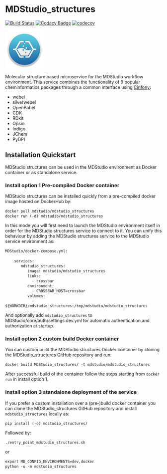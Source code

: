 # MDStudio_structures

[![Build Status](https://travis-ci.org/MD-Studio/MDStudio_structures.svg?branch=master)](https://travis-ci.org/MD-Studio/MDStudio_structures)
[![Codacy Badge](https://api.codacy.com/project/badge/Grade/3c054785c5da46dfaad6dc3443d5653f)](https://www.codacy.com/manual/marcvdijk/MDStudio_structures?utm_source=github.com&amp;utm_medium=referral&amp;utm_content=MD-Studio/MDStudio_structures&amp;utm_campaign=Badge_Grade)
[![codecov](https://codecov.io/gh/MD-Studio/MDStudio_structures/branch/master/graph/badge.svg)](https://codecov.io/gh/MD-Studio/MDStudio_structures)

![Configuration settings](mdstudio-logo.png)

Molecular structure based microservice for the MDStudio workflow environment.
This service combines the functionality of 9 popular cheminformatics packages through a common interface using 
[Cinfony](http://cinfony.github.io):

* webel
* silverwebel
* OpenBabel
* CDK
* RDkit
* Opsin
* Indigo
* JChem
* PyDPI

## Installation Quickstart
MDStudio structures can be used in the MDStudio environment as Docker container or as standalone service.

### Install option 1 Pre-compiled Docker container
MDStudio structures can be installed quickly from a pre-compiled docker image hosted on DockerHub by:

    docker pull mdstudio/mdstudio_structures
    docker run (-d) mdstudio/mdstudio_structures

In this mode you will first need to launch the MDStudio environment itself in order for the MDStudio structures service
to connect to it. You can unify this behaviour by adding the MDStudio structures service to the MDStudio service 
environment as:

    MDStudio/docker-compose.yml:
        
        services:
           mdstudio_structures:
              image: mdstudio/mdstudio_structures
              links:
                - crossbar
              environment:
                - CROSSBAR_HOST=crossbar
              volumes:
                - ${WORKDIR}/mdstudio_structures:/tmp/mdstudio/mdstudio_structures

And optionally add `mdstudio_structures` to MDStudio/core/auth/settings.dev.yml for automatic authentication and 
authorization at startup.

### Install option 2 custom build Docker container
You can custom build the MDStudio structures Docker container by cloning the MDStudio_structures GitHub repository and run:

    docker build MDStudio_structures/ -t mdstudio/mdstudio_structures
    
After successful build of the container follow the steps starting from `docker run` in install option 1.

### Install option 3 standalone deployment of the service
If you prefer a custom installation over a (pre-)build docker container you can clone the MDStudio_structures GitHub
repository and install `mdstudio_structures` locally as:

    pip install (-e) mdstudio_structures/

Followed by:

    ./entry_point_mdstudio_structures.sh
    
or

    export MD_CONFIG_ENVIRONMENTS=dev,docker
    python -u -m mdstudio_structures